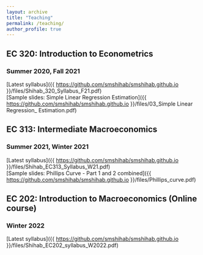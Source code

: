 ```yaml
---
layout: archive
title: "Teaching"
permalink: /teaching/
author_profile: true
---
```


## EC 320: Introduction to Econometrics
### Summer 2020, Fall 2021

[Latest syllabus]({{ https://github.com/smshihab/smshihab.github.io }}/files/Shihab_320_Syllabus_F21.pdf)\
[Sample slides: Simple Linear Regression Estimation]({{ https://github.com/smshihab/smshihab.github.io }}/files/03_Simple Linear Regression_ Estimation.pdf)

## EC 313: Intermediate Macroeconomics 
### Summer 2021, Winter 2021

[Latest syllabus]({{ https://github.com/smshihab/smshihab.github.io }}/files/Shihab_EC313_Syllabus_W21.pdf)\
[Sample slides: Phillips Curve - Part 1 and 2 combined]({{ https://github.com/smshihab/smshihab.github.io }}/files/Phillips_curve.pdf)

## EC 202: Introduction to Macroeconomics (Online course)
### Winter 2022

[Latest syllabus]({{ https://github.com/smshihab/smshihab.github.io }}/files/Shihab_EC202_syllabus_W2022.pdf)
